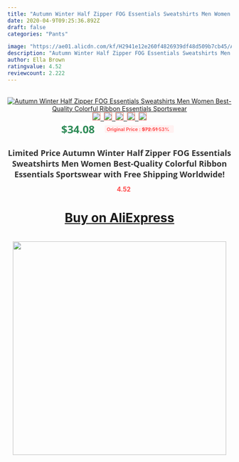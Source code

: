 ```yaml
---
title: "Autumn Winter Half Zipper FOG Essentials Sweatshirts Men Women Best-Quality Colorful Ribbon Essentials Sportswear"
date: 2020-04-9T09:25:36.892Z
draft: false
categories: "Pants"

image: "https://ae01.alicdn.com/kf/H2941e12e260f4826939df48d509b7cb45/Autumn-Winter-Half-Zipper-FOG-Essentials-Sweatshirts-Men-Women-Best-Quality-Colorful-Ribbon-Essentials-Sportswear.jpg"
description: "Autumn Winter Half Zipper FOG Essentials Sweatshirts Men Women Best-Quality Colorful Ribbon Essentials Sportswear"
author: Ella Brown
ratingvalue: 4.52
reviewcount: 2.222
---
```

<br>
<div style="text-align: center;">
<a href="https://s.click.aliexpress.com/e/_AE7XFJ" target="_blank" rel="nofollow noopener noreferrer"><img alt="Autumn Winter Half Zipper FOG Essentials Sweatshirts Men Women Best-Quality Colorful Ribbon Essentials Sportswear" class="magnifier-image" src="https://ae01.alicdn.com/kf/H2941e12e260f4826939df48d509b7cb45/Autumn-Winter-Half-Zipper-FOG-Essentials-Sweatshirts-Men-Women-Best-Quality-Colorful-Ribbon-Essentials-Sportswear.jpg_640x640.jpg">
<br>
<img style="border:1px solid salmon" src="https://ae01.alicdn.com/kf/H2941e12e260f4826939df48d509b7cb45/Autumn-Winter-Half-Zipper-FOG-Essentials-Sweatshirts-Men-Women-Best-Quality-Colorful-Ribbon-Essentials-Sportswear.jpg_120x120.jpg">&nbsp;&nbsp;<img style="border:1px solid salmon" src="https://ae01.alicdn.com/kf/H1e09e1e9608a4f3fbba8ac9da42cfcbaV/Autumn-Winter-Half-Zipper-FOG-Essentials-Sweatshirts-Men-Women-Best-Quality-Colorful-Ribbon-Essentials-Sportswear.jpg_120x120.jpg">&nbsp;&nbsp;<img style="border:1px solid salmon" src="https://ae01.alicdn.com/kf/Hc944b09f0bc74b98bdba53b5c8161ae1q/Autumn-Winter-Half-Zipper-FOG-Essentials-Sweatshirts-Men-Women-Best-Quality-Colorful-Ribbon-Essentials-Sportswear.jpg_120x120.jpg">&nbsp;&nbsp;<img style="border:1px solid salmon" src="https://ae01.alicdn.com/kf/Hb16fb3aca1a24408a16247be69a2217dN/Autumn-Winter-Half-Zipper-FOG-Essentials-Sweatshirts-Men-Women-Best-Quality-Colorful-Ribbon-Essentials-Sportswear.jpg_120x120.jpg">&nbsp;&nbsp;<img style="border:1px solid salmon" src="https://ae01.alicdn.com/kf/H366303845f4241cf8f59585128f525bdn/Autumn-Winter-Half-Zipper-FOG-Essentials-Sweatshirts-Men-Women-Best-Quality-Colorful-Ribbon-Essentials-Sportswear.jpg_120x120.jpg"></a></div><br0>
<div style="text-align: center;"><span style="background-color: white; border: 0px; box-sizing: border-box; color: seagreen; display: inline-block; font-family: &quot;open sans&quot; , &quot;arial&quot; , &quot;helvetica&quot; , sans-serif , &quot;heiti&quot;; font-size: 24px; font-stretch: inherit; font-weight: 700; line-height: inherit; margin: 0px 10px 0px 0px; padding: 0px; vertical-align: middle;">$34.08 </span>
<span style="background: rgb(255 , 241 , 241); border-radius: 3px; border: 0px; box-sizing: border-box; color: #ff4747; display: inline-block; font-family: inherit; font-size: 12px; font-stretch: inherit; font-style: inherit; font-variant: inherit; font-weight: 600; line-height: inherit; margin: 0px; padding: 2px 5px; transform: scale(0.9); vertical-align: middle;">Original Price : <b style="text-decoration: line-through;">$72.51 </b> 53%&nbsp;&nbsp;</span></div>
<h1 style="color: #333333; display: inline-block; font-family: &quot;open sans&quot; , &quot;arial&quot; , &quot;helvetica&quot; , sans-serif , &quot;heiti&quot;; font-size: 18px; font-stretch: inherit; font-weight: 700; text-align: center;">Limited Price Autumn Winter Half Zipper FOG Essentials Sweatshirts Men Women Best-Quality Colorful Ribbon Essentials Sportswear with Free Shipping Worldwide!</h1>
<div style="color: #ff4747; text-align: center;">
<img src="https://4.bp.blogspot.com/-M0ZcTcb-5uY/XleCXlxnR4I/AAAAAAAAAEc/OrjgMkXV1oMQFaCRZj5HQwOCBcu3w1FegCPcBGAYYCw/s1600/star.png" style="height: 15px;">&nbsp;<b>4.52</b></div>
<div class="button_cont" align="center"><a class="buynow_a" href="https://s.click.aliexpress.com/e/_AE7XFJ" target="_blank" rel="nofollow noopener noreferrer"><H1>Buy on AliExpress</H1></a></div><br>
<div class="separator" style="clear: both; text-align: center;">
<img src="https://lh3.googleusercontent.com/-pTy5HemUv9M/XlePHvY0dAI/AAAAAAAAAE4/0nX5iRUoIWY8eMW9Dpxeirr157OZliDIgCLcBGAsYHQ/s1600/badge.gif" width="480">
</div>
